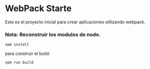 # WebPack Starte

Este es el proyecto inicial para crear aplicaciones utilizando webpack.

### Nota: Reconstruir los modulos de node.
``npm install``

para construir el build:

``npm run build``